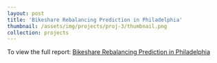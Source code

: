 ```yaml
---
layout: post
title: 'Bikeshare Rebalancing Prediction in Philadelphia'
thumbnail: /assets/img/projects/proj-3/thumbnail.png
collection: projects
---
```

To view the full report: [Bikeshare Rebalancing Prediction in Philadelphia](https://jasmine-404.github.io/PPA-Bikeshare-Rebalancing-Prediction-in-Philadelphia/)